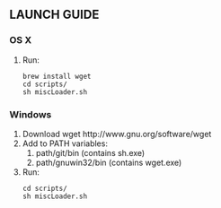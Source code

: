 ## LAUNCH GUIDE
### OS X
1. Run:


       brew install wget
       cd scripts/
       sh miscLoader.sh
           
### Windows
<ol>
<li>Download wget http://www.gnu.org/software/wget
<li> Add to PATH variables: 
<ol>
<li>path/git/bin (contains sh.exe) 
<li>path/gnuwin32/bin (contains wget.exe)
</ol>
</li>
<li>Run:

    cd scripts/
    sh miscLoader.sh
    
</ol>
